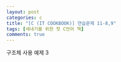 ```yaml
---
layout: post
categories: c
title: "[C (IT COOKBOOK)] 연습문제 11-8,9"
tags: [새내기를 위한 첫 C언어 책]
comments: true
---
```


구조체 사용 예제 3

<script src="https://gist.github.com/junbly/b8cbe67f0ddade53a2fb90d93eb3994f.js"></script>
